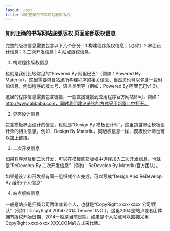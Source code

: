 ```yaml
---
layout: post
title: 如何正确的书写网站底部版权
---
```


### 如何正确的书写网站底部版权 页面底部版权信息

完整的版权信息需要包含以下几个部分：1.构建程序版权信息；（必须）2.界面设计信息；3.二次开发信息；4.站点版权信息。

1. 构建程序版权信息

也就是我们比较常见的“Powered By 阿里巴巴”（例如：Powered By Materliu），这里需要包含站点所构建程序的相关信息，当然您也可以包含一些附加信息，例如程序的版本号、语言类型等（例如：Powered By 阿里巴巴v1.0）。

这里的程序信息需要包含链接，一般直接链接到应用程序官方网站即可，例如：http://www.alibaba.com，同时我们建议链接的方式采用新窗口中打开。

2. 界面设计信息

包含模板界面设计的信息，也就是“Design By 模板设计师”，这里包含界面模板设计师的相关信息。例如：Design By Materliu。同版权信息一样，模板设计师也可以加上链接。

3. 二次开发信息

如果程序涉及到二次开发，可以在模板底部版权中选择加入二次开发信息，也就是“ReDevelop By 二次开发信息”（例如：ReDevelop By Materliu官方团队）。

如果是设计和开发都有同一组织或个人完成，可以写成“Design And ReDevelop By 组织/个人信息”

4. 站点版权信息

一般是站点是归属公司团体或者个人，也就是“CopyRight xxxx-xxxx 公司/团队”（例如：CopyRight 2004-2014 Tencent INC.），这里2004是站点或者团体拥有版权开始日期，2014一般是当前日期。如果是个人站点可以直接采用CopyRight xxxx-xxxx XXX.COM的方式来代替。